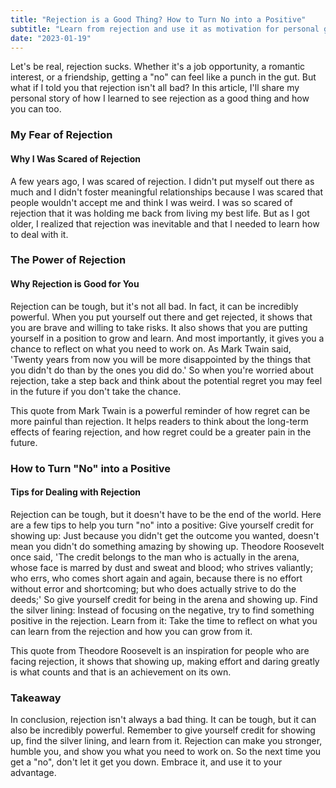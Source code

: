 ```yaml
---
title: "Rejection is a Good Thing? How to Turn No into a Positive"
subtitle: "Learn from rejection and use it as motivation for personal growth and success."
date: "2023-01-19"
---
```


Let's be real, rejection sucks. Whether it's a job opportunity, a romantic interest, or a friendship, getting a "no" can feel like a punch in the gut. But what if I told you that rejection isn't all bad? In this article, I'll share my personal story of how I learned to see rejection as a good thing and how you can too.

### My Fear of Rejection

#### Why I Was Scared of Rejection

A few years ago, I was scared of rejection. I didn't put myself out there as much and I didn't foster meaningful relationships because I was scared that people wouldn't accept me and think I was weird. I was so scared of rejection that it was holding me back from living my best life. But as I got older, I realized that rejection was inevitable and that I needed to learn how to deal with it.

### The Power of Rejection

#### Why Rejection is Good for You

Rejection can be tough, but it's not all bad. In fact, it can be incredibly powerful. When you put yourself out there and get rejected, it shows that you are brave and willing to take risks. It also shows that you are putting yourself in a position to grow and learn. And most importantly, it gives you a chance to reflect on what you need to work on. As Mark Twain said, 'Twenty years from now you will be more disappointed by the things that you didn't do than by the ones you did do.' So when you're worried about rejection, take a step back and think about the potential regret you may feel in the future if you don't take the chance.

This quote from Mark Twain is a powerful reminder of how regret can be more painful than rejection. It helps readers to think about the long-term effects of fearing rejection, and how regret could be a greater pain in the future.

### How to Turn "No" into a Positive

#### Tips for Dealing with Rejection

Rejection can be tough, but it doesn't have to be the end of the world. Here are a few tips to help you turn "no" into a positive:
Give yourself credit for showing up: Just because you didn't get the outcome you wanted, doesn't mean you didn't do something amazing by showing up. Theodore Roosevelt once said, 'The credit belongs to the man who is actually in the arena, whose face is marred by dust and sweat and blood; who strives valiantly; who errs, who comes short again and again, because there is no effort without error and shortcoming; but who does actually strive to do the deeds;' So give yourself credit for being in the arena and showing up.
Find the silver lining: Instead of focusing on the negative, try to find something positive in the rejection.
Learn from it: Take the time to reflect on what you can learn from the rejection and how you can grow from it.

This quote from Theodore Roosevelt is an inspiration for people who are facing rejection, it shows that showing up, making effort and daring greatly is what counts and that is an achievement on its own.

### Takeaway

In conclusion, rejection isn't always a bad thing. It can be tough, but it can also be incredibly powerful. Remember to give yourself credit for showing up, find the silver lining, and learn from it. Rejection can make you stronger, humble you, and show you what you need to work on. So the next time you get a "no", don't let it get you down. Embrace it, and use it to your advantage.
